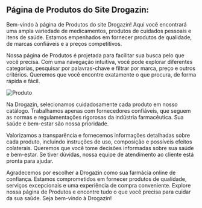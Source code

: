 ## Página de Produtos do Site Drogazin:

Bem-vindo à página de Produtos do site Drogazin! Aqui você encontrará uma ampla variedade de medicamentos, produtos de cuidados pessoais e itens de saúde. Estamos empenhados em fornecer produtos de qualidade, de marcas confiáveis e a preços competitivos.

Nossa página de Produtos é projetada para facilitar sua busca pelo que você precisa. Com uma navegação intuitiva, você pode explorar diferentes categorias, pesquisar por palavras-chave e filtrar por marca, preço e outros critérios. Queremos que você encontre exatamente o que procura, de forma rápida e fácil.

![Produto](https://github.com/shiinzinho/Repositorio-de-API-do-projeto-Drogazin/assets/140071474/6d801907-2289-4206-b482-3bccb8d6bf31)

Na Drogazin, selecionamos cuidadosamente cada produto em nosso catálogo. Trabalhamos apenas com fornecedores confiáveis, que seguem as normas e regulamentações rigorosas da indústria farmacêutica. Sua saúde e bem-estar são nossa prioridade.

Valorizamos a transparência e fornecemos informações detalhadas sobre cada produto, incluindo instruções de uso, composição e possíveis efeitos colaterais. Queremos que você tome decisões informadas sobre sua saúde e bem-estar. Se tiver dúvidas, nossa equipe de atendimento ao cliente está pronta para ajudar.

Agradecemos por escolher a Drogazin como sua farmácia online de confiança. Estamos comprometidos em fornecer produtos de qualidade, serviços excepcionais e uma experiência de compra conveniente. Explore nossa página de Produtos e encontre tudo o que você precisa para cuidar da sua saúde. Seja bem-vindo à Drogazin!
